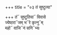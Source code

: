 +++
title = "०३ तं सुष्टुत्या"

+++
तं᳓ सुष्टुतिया᳓ विवासे  
ज्येष्ठरा᳓जम् भ᳓रे कृत्नु᳓म्  
महो᳓ वाजि᳓नं सनि᳓भ्यः